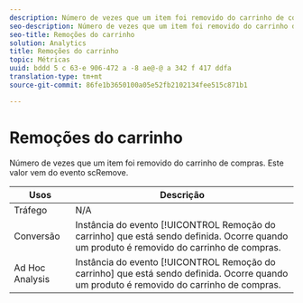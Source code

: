 ```yaml
---
description: Número de vezes que um item foi removido do carrinho de compras. Este valor vem do evento scRemove.
seo-description: Número de vezes que um item foi removido do carrinho de compras. Este valor provém do evento scRemove.
seo-title: Remoções do carrinho
solution: Analytics
title: Remoções do carrinho
topic: Métricas
uuid: bddd 5 c 63-e 906-472 a -8 ae@-@ a 342 f 417 ddfa
translation-type: tm+mt
source-git-commit: 86fe1b3650100a05e52fb2102134fee515c871b1

---
```



# Remoções do carrinho

Número de vezes que um item foi removido do carrinho de compras. Este valor vem do evento scRemove.

| Usos | Descrição |
|---|---|
| Tráfego | N/A |
| Conversão | Instância do evento [!UICONTROL Remoção do carrinho] que está sendo definida. Ocorre quando um produto é removido do carrinho de compras. |
| Ad Hoc Analysis | Instância do evento [!UICONTROL Remoção do carrinho] que está sendo definida. Ocorre quando um produto é removido do carrinho de compras. |

